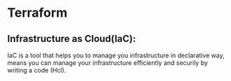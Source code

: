 # Terraform

## Infrastructure as Cloud(IaC):

IaC is a tool that helps you to manage you infrastructure in declarative way, means you can manage your infrastructure efficiently and securily by writing a code (Hcl).